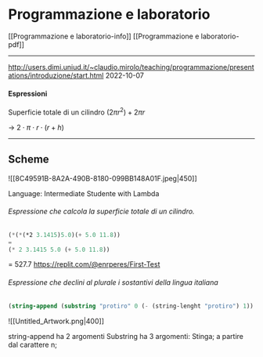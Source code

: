 # Programmazione e laboratorio

[[Programmazione e laboratorio-info]]
[[Programmazione e laboratorio-pdf]]


---

http://users.dimi.uniud.it/~claudio.mirolo/teaching/programmazione/presentations/introduzione/start.html
2022-10-07
#### Espressioni
Superficie totale di un cilindro 
$(2 \pi r^2) + 2\pi r$

-> $2 \cdot \pi \cdot r \cdot (r+h)$ 

---
## Scheme
![[8C49591B-8A2A-490B-8180-099BB148A01F.jpeg|450]]

Language: Intermediate Studente with Lambda 

###### Espressione che calcola la superficie totale di un cilindro. 
```scheme
(*(*(*2 3.1415)5.0)(+ 5.0 11.8))
=
(* 2 3.1415 5.0 (+ 5.0 11.8))
```
= 527.7
https://replit.com/@enrperes/First-Test


###### Espressione che declini al plurale i sostantivi della lingua italiana

```scheme
(string-append (substring "protiro" 0 (- (string-lenght "protiro") 1)) "i")
```

![[Untitled_Artwork.png|400]]

string-append ha 2 argomenti
Substring ha 3 argomenti: Stinga; a partire dal carattere n; 

